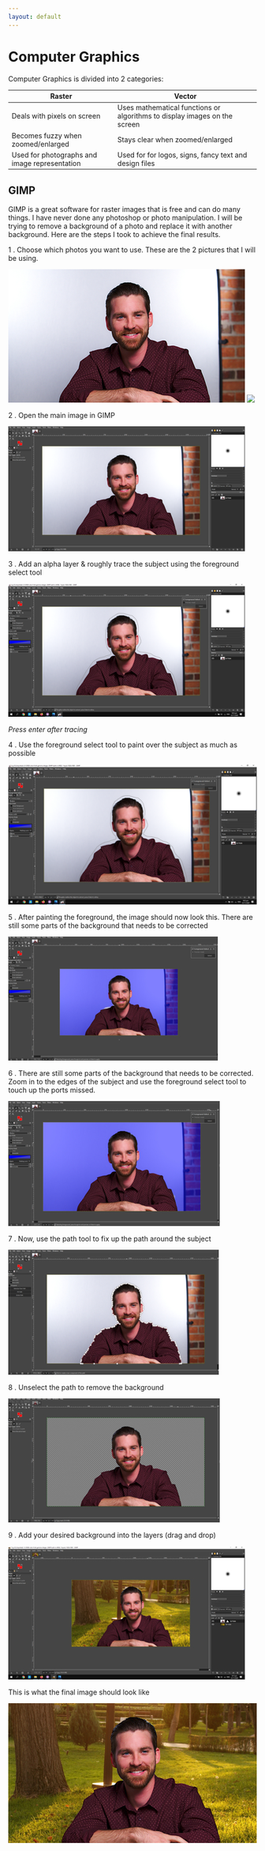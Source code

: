 ```yaml
---
layout: default
---
```


# Computer Graphics

Computer Graphics is divided into 2 categories:

| Raster | Vector |
|------- | ------ |
| Deals with pixels on screen |  Uses mathematical functions or algorithms to display images on the screen |
| Becomes fuzzy when zoomed/enlarged |  Stays clear when zoomed/enlarged |
| Used for photographs and image representation |  Used for  for logos, signs, fancy text and design files |

## GIMP

GIMP is a great software for raster images that is free and can do many things. I have never done any photoshop or photo manipulation. I will be trying to remove a background of a photo and replace it with another background. Here are the steps I took to achieve the final results.

1 .  Choose which photos you want to use. These are the 2 pictures that I will be using.

![](images/a6/cg-0.jpg) 
![](images/a6/cg-1jpg) 

2 . Open the main image in GIMP

![](images/a6/cg-2.jpg) 

3 . Add an alpha layer & roughly trace the subject using the foreground select tool

![](images/a6/cg-3.jpg)

*Press enter after tracing*

4 . Use the foreground select tool to paint over the subject as much as possible

![](images/a6/cg-4.jpg) 

5 . After painting the foreground, the image should now look this. There are still some parts of the background that needs to be corrected

![](images/a6/cg-5.jpg)

6 .  There are still some parts of the background that needs to be corrected. Zoom in to the edges of the subject and use the foreground select tool to touch up the ports missed.

![](images/a6/cg-6.jpg)

7 . Now, use the path tool to fix up the path around the subject

![](images/a6/cg-7.jpg)

8 . Unselect the path to remove the background

![](images/a6/cg-8.jpg)

9 .  Add your desired background into the layers (drag and drop)

![](images/a6/cg-9.jpg)

This is what the final image should look like

![](images/a6/cg-10.jpg)